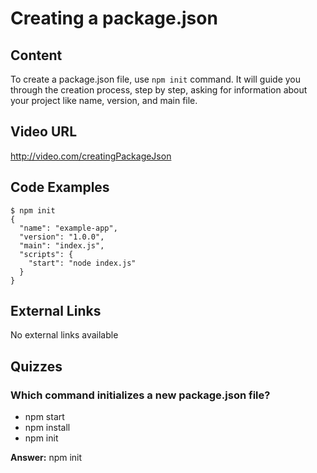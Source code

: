 # Creating a package.json

## Content

To create a package.json file, use `npm init` command. It will guide you through the creation process, step by step, asking for information about your project like name, version, and main file.

## Video URL

http://video.com/creatingPackageJson

## Code Examples

```
$ npm init
{
  "name": "example-app",
  "version": "1.0.0",
  "main": "index.js",
  "scripts": {
    "start": "node index.js"
  }
}
```

## External Links

No external links available

## Quizzes

### Which command initializes a new package.json file?

- npm start
- npm install
- npm init

**Answer:** npm init